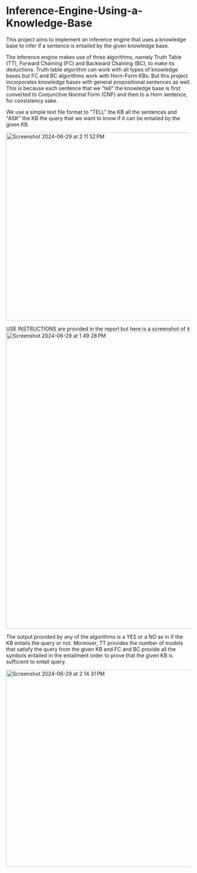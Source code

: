 # Inference-Engine-Using-a-Knowledge-Base
This project aims to implement an inference engine that uses a knowledge base to infer if a sentence is entailed by the given knowledge base.

The inference engine makes use of three algorithms, namely Truth Table (TT), Forward Chaining (FC) and Backward Chaining (BC), to make its deductions. Truth table algorithm can work with all types of knowledge bases but FC and BC algorithms work with Horn-Form KBs. 
But this project incorporates knowledge bases with general propositional sentences as well. This is because each sentence that we "tell" the knowledge base is first converted to Conjunctive Normal Form (CNF) and then to a Horn sentence, for consistency sake.

We use a simple text file format to "TELL" the KB all the sentences and "ASK" the KB the query that we want to know if it can be entailed by the given KB.

<img width="513" alt="Screenshot 2024-06-29 at 2 11 52 PM" src="https://github.com/paul-isit/Inference-Engine-Using-a-Knowledge-Base/assets/146925111/07d0ae88-c437-49e0-ad9a-30bf61bf8249">


USE INSTRUCTIONS are provided in the report but here is a screenshot of it
<img width="810" alt="Screenshot 2024-06-29 at 1 49 28 PM" src="https://github.com/paul-isit/Inference-Engine-Using-a-Knowledge-Base/assets/146925111/054f4270-9e47-404c-8599-71ccd80c25a6">

The output provided by any of the algorithms is a YES or a NO as in if the KB entails the query or not. Moreover, TT provides the number of models that satisfy the query from the given KB and FC and BC provide all the symbols entailed in the entailment order to prove that the given KB is sufficient to entail query.

<img width="538" alt="Screenshot 2024-06-29 at 2 14 31 PM" src="https://github.com/paul-isit/Inference-Engine-Using-a-Knowledge-Base/assets/146925111/92086792-256d-47ef-91b0-8b1e0869effe">

